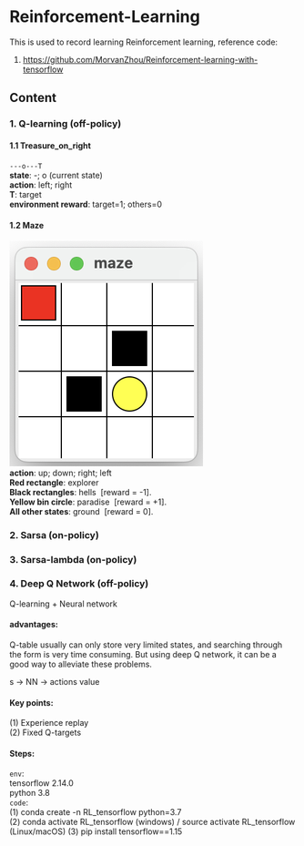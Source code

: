 # Reinforcement-Learning

This is used to record learning Reinforcement learning, reference code:
1. https://github.com/MorvanZhou/Reinforcement-learning-with-tensorflow

## Content
### 1. Q-learning  (off-policy)
#### 1.1 Treasure_on_right
`---o---T`  
**state**: -; o (current state)    
**action**: left; right  
**T**: target  
**environment reward**: target=1; others=0  
#### 1.2 Maze
![GitHub Logo](Q-learning/Maze/img.png)  
**action**: up; down; right; left   
**Red rectangle**: explorer  
**Black rectangles**: hells&nbsp;&nbsp;[reward = -1].      
**Yellow bin circle**: paradise&nbsp;&nbsp;[reward = +1].      
**All other states**: ground&nbsp;&nbsp;[reward = 0].  

### 2. Sarsa (on-policy)
### 3. Sarsa-lambda (on-policy)
### 4. Deep Q Network (off-policy)
Q-learning + Neural network  
#### advantages:
Q-table usually can only store very limited states, and searching through the form is very time consuming. But using deep Q network, it can be a good way to alleviate these problems.  
  
s -> NN -> actions value  
#### Key points:  
(1) Experience replay  
(2) Fixed Q-targets  
#### Steps:
`env`:   
tensorflow 2.14.0  
python 3.8  
`code`:  
(1) conda create -n RL_tensorflow python=3.7  
(2) conda activate RL_tensorflow (windows) / source activate RL_tensorflow (Linux/macOS)
(3) pip install tensorflow==1.15
